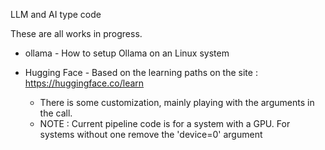 LLM and AI type code

These are all works in progress.

  - ollama - How to setup Ollama on an Linux system  

  - Hugging Face - Based on the learning paths on the site : https://huggingface.co/learn  
    - There is some customization, mainly playing with the arguments in the call.  
    - NOTE :  Current pipeline code is for a system with a GPU. For systems without one remove the 'device=0' argument
  
